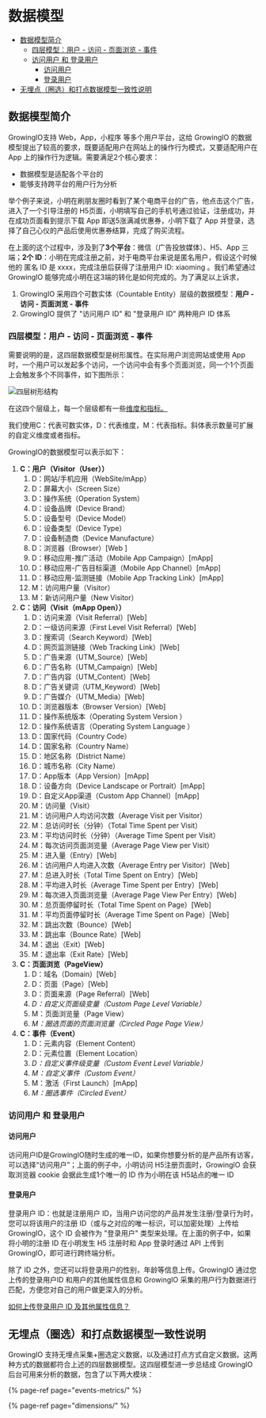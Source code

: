 # 数据模型

* [数据模型简介](data-model.md#shu-ju-mo-xing-jian-jie)
  * [四层模型：用户 - 访问 - 页面浏览 - 事件](data-model.md#si-ceng-mo-xing-yong-hu-fang-wen-ye-mian-lan-shi-jian)
  * [访问用户 和 登录用户](data-model.md#fang-wen-yong-hu-he-deng-lu-yong-hu)
    * [访问用户](data-model.md#fang-wen-yong-hu)
    * [登录用户](data-model.md#deng-lu-yong-hu)
* [无埋点（圈选）和打点数据模型一致性说明](data-model.md#wu-mai-dian-quan-xuan-he-da-dian-shu-ju-mo-xing-yi-zhi-xing-shuo-ming)

## 数据模型简介

GrowingIO支持 Web，App，小程序 等多个用户平台，这给 GrowingIO 的数据模型提出了较高的要求，既要适配用户在网站上的操作行为模式，又要适配用户在 App 上的操作行为逻辑。需要满足2个核心要求：

* 数据模型是适配各个平台的
* 能够支持跨平台的用户行为分析

举个例子来说，小明在刷朋友圈时看到了某个电商平台的广告，他点击这个广告，进入了一个引导注册的 H5页面，小明填写自己的手机号通过验证，注册成功，并在成功页面看到提示下载 App 即送5涨满减优惠券，小明下载了 App 并登录，选择了自己心仪的产品后使用优惠券结算，完成了购买流程。

在上面的这个过程中，涉及到了**3个平台**：微信（广告投放媒体）、H5、App 三端；**2个 ID**：小明在完成注册之前，对于电商平台来说是匿名用户，假设这个时候他的 匿名 ID 是 xxxx，完成注册后获得了注册用户 ID: xiaoming 。我们希望通过 GrowingIO 能够完成小明在这3端的转化是如何完成的。为了满足以上诉求，

1. GrowingIO 采用四个可数实体（Countable Entity）层级的数据模型：**用户 - 访问 - 页面浏览 - 事件**
2. GrowingIO 提供了 "访问用户 ID" 和 "登录用户 ID" 两种用户 ID 体系

### **四层模型：用户 - 访问 - 页面浏览 - 事件**

需要说明的是，这四层数据模型是树形属性。在实际用户浏览网站或使用 App 时，一个用户可以发起多个访问，一个访问中会有多个页面浏览，同一个1个页面上会触发多个不同事件，如下图所示：

![&#x56DB;&#x5C42;&#x6811;&#x5F62;&#x7ED3;&#x6784;](https://blobscdn.gitbook.com/v0/b/gitbook-28427.appspot.com/o/assets%2F-LGNxeGABUADKiTWTaEM%2F-LHWllLuJXiaZOdbWcp5%2F-LHWygFc97JBAqidzyKH%2Fimage.png?alt=media&token=f202ecc4-98c0-4dba-86a2-097dbf015996)

在这四个层级上，每一个层级都有一些[维度和指标。](terminology.md)

我们使用C：代表可数实体，D：代表维度，M：代表指标。斜体表示数量可扩展的自定义维度或者指标。

GrowingIO的数据模型可以表示如下：

1. **C：用户（Visitor（User））**
   1. D：网站/手机应用（WebSite/mApp）
   2. D：屏幕大小（Screen Size）
   3. D：操作系统（Operation System）
   4. D：设备品牌（Device Brand）
   5. D：设备型号（Device Model）
   6. D：设备类型（Device Type）
   7. D：设备制造商（Device Manufacture）
   8. D：浏览器（Browser）\[Web \]
   9. D：移动应用-推广活动（Mobile App Campaign）\[mApp\]
   10. D：移动应用-广告目标渠道（Mobile App Channel）\[mApp\]
   11. D：移动应用-监测链接（Mobile App Tracking Link）\[mApp\]
   12. M：访问用户量（Visitor）
   13. M：新访问用户量（New Visitor）
2. **C：访问（Visit（mApp Open））**
   1. D：访问来源（Visit Referral）\[Web\]
   2. D：一级访问来源（First Level Visit Referral）\[Web\]
   3. D：搜索词（Search Keyword）\[Web\]
   4. D：网页监测链接（Web Tracking Link）\[Web\]
   5. D：广告来源（UTM\_Source）\[Web\]
   6. D：广告名称（UTM\_Campaign）\[Web\]
   7. D：广告内容（UTM\_Content）\[Web\]
   8. D：广告关键词（UTM\_Keyword）\[Web\]
   9. D：广告媒介（UTM\_Media）\[Web\]
   10. D：浏览器版本（Browser Version）\[Web\]
   11. D：操作系统版本（Operating System Version ）
   12. D：操作系统语言（Operating System Language ）
   13. D：国家代码（Country Code）
   14. D：国家名称（Country Name）
   15. D：地区名称（District Name）
   16. D：城市名称（City Name）
   17. D：App版本（App Version）\[mApp\]
   18. D：设备方向（Device Landscape or Portrait）\[mApp\]
   19. D：自定义App渠道（Custom App Channel）\[mApp\]
   20. M：访问量（Visit）
   21. M：访问用户人均访问次数（Average Visit per Visitor）
   22. M：总访问时长（分钟）（Total Time Spent per Visit）
   23. M：平均访问时长（分钟）（Average Time Spent per Visit）
   24. M：每次访问页面浏览量（Average Page View per Visit）
   25. M：进入量（Entry）\[Web\]
   26. M：访问用户人均进入次数（Average Entry per Visitor）\[Web\]
   27. M：总进入时长（Total Time Spent on Entry）\[Web\]
   28. M：平均进入时长（Average Time Spent per Entry）\[Web\]
   29. M：每次进入页面浏览量（Average Page View Per Entry）\[Web\]
   30. M：总页面停留时长（Total Time Spent on Page）\[Web\]
   31. M：平均页面停留时长（Average Time Spent on Page）\[Web\]
   32. M：跳出次数（Bounce）\[Web\]
   33. M：跳出率（Bounce Rate）\[Web\]
   34. M：退出（Exit）\[Web\]
   35. M：退出率（Exit Rate）\[Web\]
3. **C：页面浏览（PageView）**
   1. D：域名（Domain）\[Web\]
   2. D：页面（Page）\[Web\]
   3. D：页面来源（Page Referral）\[Web\]
   4. _D：自定义页面级变量（Custom Page Level Variable）_
   5. M：页面浏览量（Page View）
   6. _M：圈选页面的页面浏览量（Circled Page Page View）_
4. **C：事件（Event）**
   1. D：元素内容（Element Content）
   2. D：元素位置（Element Location）
   3. _D：自定义事件级变量（Custom Event Level Variable）_
   4. _M：自定义事件（Custom Event）_
   5. M：激活（First Launch）\[mApp\]
   6. _M：圈选事件（Circled Event）_

### 访问用户 和 登录用户

#### 访问用户

访问用户ID是GrowingIO随时生成的唯一ID，如果你想要分析的是产品所有访客，可以选择“访问用户”；上面的例子中，小明访问 H5注册页面时，GrowingIO 会获取浏览器 cookie 会据此生成1个唯一的 ID 作为小明在该 H5站点的唯一 ID

####  登录用户

登录用户 ID：也就是注册用户 ID，当用户访问您的产品并发生注册/登录行为时，您可以将该用户的注册 ID（或与之对应的唯一标识，可以加密处理）上传给 GrowingIO，这个 ID 会被作为 "登录用户" 类型来处理。在上面的例子中，如果将小明的注册 ID 在小明发生 H5 注册时和 App 登录时通过 API 上传到 GrowingIO，即可进行跨终端分析。

除了 ID 之外，您还可以将登录用户的性别，年龄等信息上传。GrowingIO 通过您上传的登录用户ID 和用户的其他属性信息和 GrowingIO 采集的用户行为数据进行匹配，方便您对自己的用户做更深入的分析。

[如何上传登录用户 ID 及其他属性信息？](../api/user-property-upload.md)

## 无埋点（圈选）和打点数据模型一致性说明

GrowingIO 支持无埋点采集+圈选定义数据，以及通过打点方式自定义数据。这两种方式的数据都符合上述的四层数据模型。这四层模型进一步总结成 GrowingIO 后台可用来分析的数据，包含了以下两大模块：

{% page-ref page="events-metrics/" %}

{% page-ref page="dimensions/" %}

